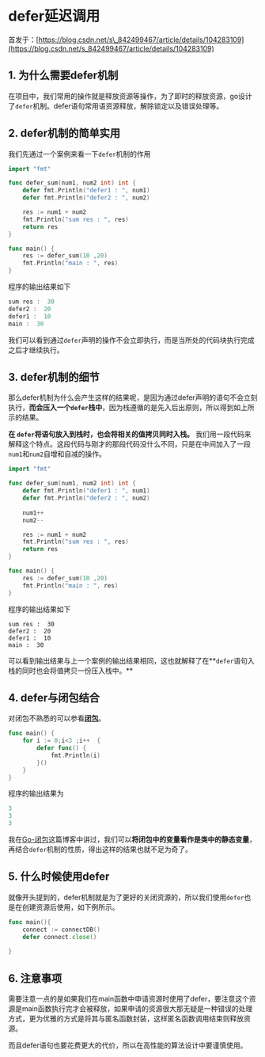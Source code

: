 # defer延迟调用

首发于：[https://blog.csdn.net/s\_842499467/article/details/104283109](https://blog.csdn.net/s_842499467/article/details/104283109)

## 1. 为什么需要defer机制

在项目中，我们常用的操作就是释放资源等操作，为了即时的释放资源，go设计了`defer`机制。defer语句常用语资源释放，解除锁定以及错误处理等。

## 2. defer机制的简单实用

我们先通过一个案例来看一下`defer`机制的作用

```go
import "fmt"

func defer_sum(num1, num2 int) int {
	defer fmt.Println("defer1 : ", num1)
	defer fmt.Println("defer2 : ", num2)

	res := num1 + num2
	fmt.Println("sum res : ", res)
	return res
}

func main() {
	res := defer_sum(10 ,20)
	fmt.Println("main : ", res)
}
```

程序的输出结果如下

```go
sum res :  30
defer2 :  20
defer1 :  10
main :  30
```

我们可以看到通过`defer`声明的操作不会立即执行，而是当所处的代码块执行完成之后才继续执行。

## 3. defer机制的细节

那么defer机制为什么会产生这样的结果呢，是因为通过defer声明的语句不会立刻执行，**而会压入一个`defer`栈中**，因为栈遵循的是先入后出原则，所以得到如上所示的结果。

**在 `defer`将语句放入到栈时，也会将相关的值拷贝同时入栈。** 我们用一段代码来解释这个特点。这段代码与刚才的那段代码没什么不同，只是在中间加入了一段`num1`和`num2`自增和自减的操作。

```go
import "fmt"

func defer_sum(num1, num2 int) int {
	defer fmt.Println("defer1 : ", num1)
	defer fmt.Println("defer2 : ", num2)
	
	num1++
	num2--

	res := num1 + num2
	fmt.Println("sum res : ", res)
	return res
}

func main() {
	res := defer_sum(10 ,20)
	fmt.Println("main : ", res)
}
```

程序的输出结果如下

```text
sum res :  30
defer2 :  20
defer1 :  10
main :  30
```

可以看到输出结果与上一个案例的输出结果相同，这也就解释了在**`defer`语句入栈的同时也会将值拷贝一份压入栈中。**

## 4. defer与闭包结合

对闭包不熟悉的可以参看[**闭包**](bi-bao.md)。

```go
func main() {
	for i := 0;i<3 ;i++  {
		defer func() {
			fmt.Println(i)
		}()
	}
}
```

程序的输出结果为

```go
3
3
3
```

我在[Go-闭包](https://blog.csdn.net/s_842499467/article/details/104281602)这篇博客中讲过，我们可以**将闭包中的变量看作是类中的静态变量**，再结合`defer`机制的性质，得出这样的结果也就不足为奇了。

## 5. 什么时候使用defer

就像开头提到的，defer机制就是为了更好的关闭资源的，所以我们使用`defer`也是在创建资源后使用，如下例所示。

```go
func main(){
    connect := connectDB()
    defer connect.close()
    
}
```

## 6. 注意事项

需要注意一点的是如果我们在main函数中申请资源时使用了defer，要注意这个资源是main函数执行完才会被释放，如果申请的资源很大那无疑是一种错误的处理方式，更为优雅的方式是将其与匿名函数封装，这样匿名函数调用结束则释放资源。

而且defer语句也要花费更大的代价，所以在高性能的算法设计中要谨慎使用。

